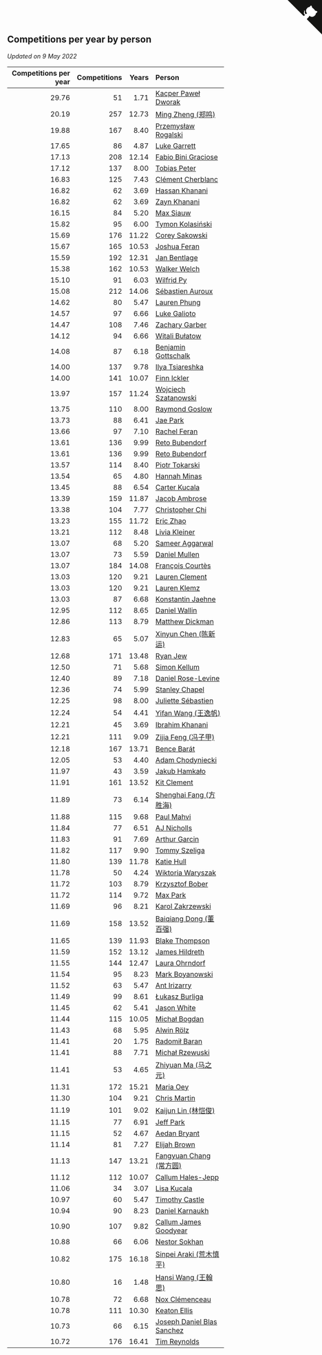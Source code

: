 ## Competitions per year by person

*Updated on  9 May 2022*

| Competitions per year | Competitions | Years | Person |
| ---: | ---: | ---: | :--- |
| 29.76 | 51 | 1.71 | [Kacper Paweł Dworak](https://www.worldcubeassociation.org/persons/2020DWOR01) |
| 20.19 | 257 | 12.73 | [Ming Zheng (郑鸣)](https://www.worldcubeassociation.org/persons/2009ZHEN11) |
| 19.88 | 167 | 8.40 | [Przemysław Rogalski](https://www.worldcubeassociation.org/persons/2013ROGA02) |
| 17.65 | 86 | 4.87 | [Luke Garrett](https://www.worldcubeassociation.org/persons/2017GARR05) |
| 17.13 | 208 | 12.14 | [Fabio Bini Graciose](https://www.worldcubeassociation.org/persons/2010GRAC02) |
| 17.12 | 137 | 8.00 | [Tobias Peter](https://www.worldcubeassociation.org/persons/2014PETE03) |
| 16.83 | 125 | 7.43 | [Clément Cherblanc](https://www.worldcubeassociation.org/persons/2014CHER05) |
| 16.82 | 62 | 3.69 | [Hassan Khanani](https://www.worldcubeassociation.org/persons/2018KHAN26) |
| 16.82 | 62 | 3.69 | [Zayn Khanani](https://www.worldcubeassociation.org/persons/2018KHAN28) |
| 16.15 | 84 | 5.20 | [Max Siauw](https://www.worldcubeassociation.org/persons/2017SIAU02) |
| 15.82 | 95 | 6.00 | [Tymon Kolasiński](https://www.worldcubeassociation.org/persons/2016KOLA02) |
| 15.69 | 176 | 11.22 | [Corey Sakowski](https://www.worldcubeassociation.org/persons/2011SAKO01) |
| 15.67 | 165 | 10.53 | [Joshua Feran](https://www.worldcubeassociation.org/persons/2011FERA01) |
| 15.59 | 192 | 12.31 | [Jan Bentlage](https://www.worldcubeassociation.org/persons/2010BENT01) |
| 15.38 | 162 | 10.53 | [Walker Welch](https://www.worldcubeassociation.org/persons/2011WELC01) |
| 15.10 | 91 | 6.03 | [Wilfrid Py](https://www.worldcubeassociation.org/persons/2016PYWI01) |
| 15.08 | 212 | 14.06 | [Sébastien Auroux](https://www.worldcubeassociation.org/persons/2008AURO01) |
| 14.62 | 80 | 5.47 | [Lauren Phung](https://www.worldcubeassociation.org/persons/2016PHUN02) |
| 14.57 | 97 | 6.66 | [Luke Galioto](https://www.worldcubeassociation.org/persons/2015GALI02) |
| 14.47 | 108 | 7.46 | [Zachary Garber](https://www.worldcubeassociation.org/persons/2014GARB01) |
| 14.12 | 94 | 6.66 | [Witali Bułatow](https://www.worldcubeassociation.org/persons/2015BUAT01) |
| 14.08 | 87 | 6.18 | [Benjamin Gottschalk](https://www.worldcubeassociation.org/persons/2016GOTT01) |
| 14.00 | 137 | 9.78 | [Ilya Tsiareshka](https://www.worldcubeassociation.org/persons/2012TERE01) |
| 14.00 | 141 | 10.07 | [Finn Ickler](https://www.worldcubeassociation.org/persons/2012ICKL01) |
| 13.97 | 157 | 11.24 | [Wojciech Szatanowski](https://www.worldcubeassociation.org/persons/2011SZAT01) |
| 13.75 | 110 | 8.00 | [Raymond Goslow](https://www.worldcubeassociation.org/persons/2014GOSL01) |
| 13.73 | 88 | 6.41 | [Jae Park](https://www.worldcubeassociation.org/persons/2015PARK24) |
| 13.66 | 97 | 7.10 | [Rachel Feran](https://www.worldcubeassociation.org/persons/2015FERA01) |
| 13.61 | 136 | 9.99 | [Reto Bubendorf](https://www.worldcubeassociation.org/persons/2012BUBE01) |
| 13.61 | 136 | 9.99 | [Reto Bubendorf](https://www.worldcubeassociation.org/persons/2012BUBE01) |
| 13.57 | 114 | 8.40 | [Piotr Tokarski](https://www.worldcubeassociation.org/persons/2013TOKA01) |
| 13.54 | 65 | 4.80 | [Hannah Minas](https://www.worldcubeassociation.org/persons/2017MINA04) |
| 13.45 | 88 | 6.54 | [Carter Kucala](https://www.worldcubeassociation.org/persons/2015KUCA01) |
| 13.39 | 159 | 11.87 | [Jacob Ambrose](https://www.worldcubeassociation.org/persons/2010AMBR01) |
| 13.38 | 104 | 7.77 | [Christopher Chi](https://www.worldcubeassociation.org/persons/2014CHIC01) |
| 13.23 | 155 | 11.72 | [Eric Zhao](https://www.worldcubeassociation.org/persons/2010ZHAO19) |
| 13.21 | 112 | 8.48 | [Livia Kleiner](https://www.worldcubeassociation.org/persons/2013KLEI03) |
| 13.07 | 68 | 5.20 | [Sameer Aggarwal](https://www.worldcubeassociation.org/persons/2017AGGA01) |
| 13.07 | 73 | 5.59 | [Daniel Mullen](https://www.worldcubeassociation.org/persons/2016MULL04) |
| 13.07 | 184 | 14.08 | [François Courtès](https://www.worldcubeassociation.org/persons/2008COUR01) |
| 13.03 | 120 | 9.21 | [Lauren Clement](https://www.worldcubeassociation.org/persons/2013KLEM01) |
| 13.03 | 120 | 9.21 | [Lauren Klemz](https://www.worldcubeassociation.org/persons/2013KLEM01) |
| 13.03 | 87 | 6.68 | [Konstantin Jaehne](https://www.worldcubeassociation.org/persons/2015JAEH01) |
| 12.95 | 112 | 8.65 | [Daniel Wallin](https://www.worldcubeassociation.org/persons/2013WALL03) |
| 12.86 | 113 | 8.79 | [Matthew Dickman](https://www.worldcubeassociation.org/persons/2013DICK01) |
| 12.83 | 65 | 5.07 | [Xinyun Chen (陈新运)](https://www.worldcubeassociation.org/persons/2017CHEN36) |
| 12.68 | 171 | 13.48 | [Ryan Jew](https://www.worldcubeassociation.org/persons/2008JEWR01) |
| 12.50 | 71 | 5.68 | [Simon Kellum](https://www.worldcubeassociation.org/persons/2016KELL12) |
| 12.40 | 89 | 7.18 | [Daniel Rose-Levine](https://www.worldcubeassociation.org/persons/2015ROSE01) |
| 12.36 | 74 | 5.99 | [Stanley Chapel](https://www.worldcubeassociation.org/persons/2016CHAP04) |
| 12.25 | 98 | 8.00 | [Juliette Sébastien](https://www.worldcubeassociation.org/persons/2014SEBA01) |
| 12.24 | 54 | 4.41 | [Yifan Wang (王逸帆)](https://www.worldcubeassociation.org/persons/2017WANY29) |
| 12.21 | 45 | 3.69 | [Ibrahim Khanani](https://www.worldcubeassociation.org/persons/2018KHAN27) |
| 12.21 | 111 | 9.09 | [Zijia Feng (冯子甲)](https://www.worldcubeassociation.org/persons/2013FENG02) |
| 12.18 | 167 | 13.71 | [Bence Barát](https://www.worldcubeassociation.org/persons/2008BARA01) |
| 12.05 | 53 | 4.40 | [Adam Chodyniecki](https://www.worldcubeassociation.org/persons/2017CHOD02) |
| 11.97 | 43 | 3.59 | [Jakub Hamkało](https://www.worldcubeassociation.org/persons/2018HAMK01) |
| 11.91 | 161 | 13.52 | [Kit Clement](https://www.worldcubeassociation.org/persons/2008CLEM01) |
| 11.89 | 73 | 6.14 | [Shenghai Fang (方胜海)](https://www.worldcubeassociation.org/persons/2016FANG01) |
| 11.88 | 115 | 9.68 | [Paul Mahvi](https://www.worldcubeassociation.org/persons/2012MAHV01) |
| 11.84 | 77 | 6.51 | [AJ Nicholls](https://www.worldcubeassociation.org/persons/2015NICH04) |
| 11.83 | 91 | 7.69 | [Arthur Garcin](https://www.worldcubeassociation.org/persons/2014GARC27) |
| 11.82 | 117 | 9.90 | [Tommy Szeliga](https://www.worldcubeassociation.org/persons/2012SZEL01) |
| 11.80 | 139 | 11.78 | [Katie Hull](https://www.worldcubeassociation.org/persons/2010HULL01) |
| 11.78 | 50 | 4.24 | [Wiktoria Waryszak](https://www.worldcubeassociation.org/persons/2018WARY01) |
| 11.72 | 103 | 8.79 | [Krzysztof Bober](https://www.worldcubeassociation.org/persons/2013BOBE01) |
| 11.72 | 114 | 9.72 | [Max Park](https://www.worldcubeassociation.org/persons/2012PARK03) |
| 11.69 | 96 | 8.21 | [Karol Zakrzewski](https://www.worldcubeassociation.org/persons/2014ZAKR01) |
| 11.69 | 158 | 13.52 | [Baiqiang Dong (董百强)](https://www.worldcubeassociation.org/persons/2008DONG06) |
| 11.65 | 139 | 11.93 | [Blake Thompson](https://www.worldcubeassociation.org/persons/2010THOM03) |
| 11.59 | 152 | 13.12 | [James Hildreth](https://www.worldcubeassociation.org/persons/2009HILD01) |
| 11.55 | 144 | 12.47 | [Laura Ohrndorf](https://www.worldcubeassociation.org/persons/2009OHRN01) |
| 11.54 | 95 | 8.23 | [Mark Boyanowski](https://www.worldcubeassociation.org/persons/2014BOYA01) |
| 11.52 | 63 | 5.47 | [Ant Irizarry](https://www.worldcubeassociation.org/persons/2016IRIZ02) |
| 11.49 | 99 | 8.61 | [Łukasz Burliga](https://www.worldcubeassociation.org/persons/2013BURL01) |
| 11.45 | 62 | 5.41 | [Jason White](https://www.worldcubeassociation.org/persons/2016WHIT16) |
| 11.44 | 115 | 10.05 | [Michał Bogdan](https://www.worldcubeassociation.org/persons/2012BOGD01) |
| 11.43 | 68 | 5.95 | [Alwin Rölz](https://www.worldcubeassociation.org/persons/2016ROLZ01) |
| 11.41 | 20 | 1.75 | [Radomił Baran](https://www.worldcubeassociation.org/persons/2020BARA02) |
| 11.41 | 88 | 7.71 | [Michał Rzewuski](https://www.worldcubeassociation.org/persons/2014RZEW01) |
| 11.41 | 53 | 4.65 | [Zhiyuan Ma (马之元)](https://www.worldcubeassociation.org/persons/2017MAZH04) |
| 11.31 | 172 | 15.21 | [Maria Oey](https://www.worldcubeassociation.org/persons/2007OEYM01) |
| 11.30 | 104 | 9.21 | [Chris Martin](https://www.worldcubeassociation.org/persons/2013MART03) |
| 11.19 | 101 | 9.02 | [Kaijun Lin (林恺俊)](https://www.worldcubeassociation.org/persons/2013LINK01) |
| 11.15 | 77 | 6.91 | [Jeff Park](https://www.worldcubeassociation.org/persons/2015PARK08) |
| 11.15 | 52 | 4.67 | [Aedan Bryant](https://www.worldcubeassociation.org/persons/2017BRYA06) |
| 11.14 | 81 | 7.27 | [Elijah Brown](https://www.worldcubeassociation.org/persons/2015BROW03) |
| 11.13 | 147 | 13.21 | [Fangyuan Chang (常方圆)](https://www.worldcubeassociation.org/persons/2009CHAN04) |
| 11.12 | 112 | 10.07 | [Callum Hales-Jepp](https://www.worldcubeassociation.org/persons/2012HALE01) |
| 11.06 | 34 | 3.07 | [Lisa Kucala](https://www.worldcubeassociation.org/persons/2019KUCA01) |
| 10.97 | 60 | 5.47 | [Timothy Castle](https://www.worldcubeassociation.org/persons/2016CAST48) |
| 10.94 | 90 | 8.23 | [Daniel Karnaukh](https://www.worldcubeassociation.org/persons/2014KARN02) |
| 10.90 | 107 | 9.82 | [Callum James Goodyear](https://www.worldcubeassociation.org/persons/2012GOOD02) |
| 10.88 | 66 | 6.06 | [Nestor Sokhan](https://www.worldcubeassociation.org/persons/2016SOKH01) |
| 10.82 | 175 | 16.18 | [Sinpei Araki (荒木慎平)](https://www.worldcubeassociation.org/persons/2006ARAK01) |
| 10.80 | 16 | 1.48 | [Hansi Wang (王翰思)](https://www.worldcubeassociation.org/persons/2020WANG19) |
| 10.78 | 72 | 6.68 | [Nox Clémenceau](https://www.worldcubeassociation.org/persons/2015CLEM03) |
| 10.78 | 111 | 10.30 | [Keaton Ellis](https://www.worldcubeassociation.org/persons/2012ELLI01) |
| 10.73 | 66 | 6.15 | [Joseph Daniel Blas Sanchez](https://www.worldcubeassociation.org/persons/2016SANC08) |
| 10.72 | 176 | 16.41 | [Tim Reynolds](https://www.worldcubeassociation.org/persons/2005REYN01) |


<a href="https://github.com/jonatanklosko/wca_statistics" class="github-corner" aria-label="View source on Github"><svg width="80" height="80" viewBox="0 0 250 250" style="fill:#151513; color:#fff; position: absolute; top: 0; border: 0; right: 0;" aria-hidden="true"><path d="M0,0 L115,115 L130,115 L142,142 L250,250 L250,0 Z"></path><path d="M128.3,109.0 C113.8,99.7 119.0,89.6 119.0,89.6 C122.0,82.7 120.5,78.6 120.5,78.6 C119.2,72.0 123.4,76.3 123.4,76.3 C127.3,80.9 125.5,87.3 125.5,87.3 C122.9,97.6 130.6,101.9 134.4,103.2" fill="currentColor" style="transform-origin: 130px 106px;" class="octo-arm"></path><path d="M115.0,115.0 C114.9,115.1 118.7,116.5 119.8,115.4 L133.7,101.6 C136.9,99.2 139.9,98.4 142.2,98.6 C133.8,88.0 127.5,74.4 143.8,58.0 C148.5,53.4 154.0,51.2 159.7,51.0 C160.3,49.4 163.2,43.6 171.4,40.1 C171.4,40.1 176.1,42.5 178.8,56.2 C183.1,58.6 187.2,61.8 190.9,65.4 C194.5,69.0 197.7,73.2 200.1,77.6 C213.8,80.2 216.3,84.9 216.3,84.9 C212.7,93.1 206.9,96.0 205.4,96.6 C205.1,102.4 203.0,107.8 198.3,112.5 C181.9,128.9 168.3,122.5 157.7,114.1 C157.9,116.9 156.7,120.9 152.7,124.9 L141.0,136.5 C139.8,137.7 141.6,141.9 141.8,141.8 Z" fill="currentColor" class="octo-body"></path></svg></a><style>.github-corner:hover .octo-arm{animation:octocat-wave 560ms ease-in-out}@keyframes octocat-wave{0%,100%{transform:rotate(0)}20%,60%{transform:rotate(-25deg)}40%,80%{transform:rotate(10deg)}}@media (max-width:500px){.github-corner:hover .octo-arm{animation:none}.github-corner .octo-arm{animation:octocat-wave 560ms ease-in-out}}</style>
